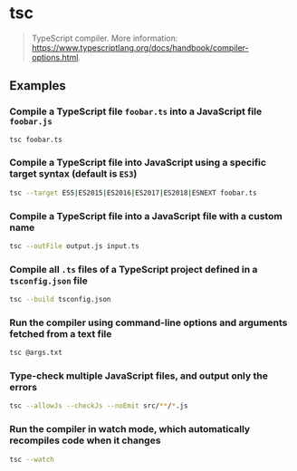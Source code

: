 # tsc

> TypeScript compiler. More information: <https://www.typescriptlang.org/docs/handbook/compiler-options.html>.

## Examples

### Compile a TypeScript file `foobar.ts` into a JavaScript file `foobar.js`

```bash
tsc foobar.ts
```

### Compile a TypeScript file into JavaScript using a specific target syntax (default is `ES3`)

```bash
tsc --target ES5|ES2015|ES2016|ES2017|ES2018|ESNEXT foobar.ts
```

### Compile a TypeScript file into a JavaScript file with a custom name

```bash
tsc --outFile output.js input.ts
```

### Compile all `.ts` files of a TypeScript project defined in a `tsconfig.json` file

```bash
tsc --build tsconfig.json
```

### Run the compiler using command-line options and arguments fetched from a text file

```bash
tsc @args.txt
```

### Type-check multiple JavaScript files, and output only the errors

```bash
tsc --allowJs --checkJs --noEmit src/**/*.js
```

### Run the compiler in watch mode, which automatically recompiles code when it changes

```bash
tsc --watch
```
